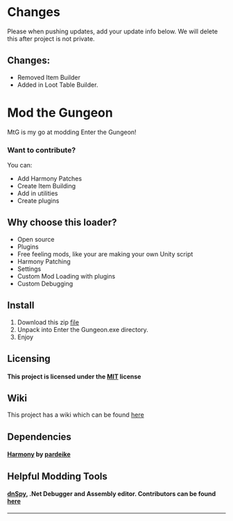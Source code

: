 # Changes

Please when pushing updates, add your update info below. We will delete this after project is not private.

## Changes:

+ Removed Item Builder
+ Added in Loot Table Builder.

# Mod the Gungeon

MtG is my go at modding Enter the Gungeon!

### Want to contribute?

You can:

* Add Harmony Patches
* Create Item Building 
* Add in utilities
* Create plugins

## Why choose this loader?

* Open source
* Plugins
* Free feeling mods, like your are making your own Unity script
* Harmony Patching
* Settings
* Custom Mod Loading with plugins
* Custom Debugging

## Install

1. Download this zip [file](https://github.com/BIGDummyHead/MtG/blob/master/mgt.zip)
2. Unpack into Enter the Gungeon.exe directory.
3. Enjoy

## Licensing

#### This project is licensed under the [MIT](https://github.com/BIGDummyHead/MtG/blob/master/LICENSE) license

## Wiki

This project has a wiki which can be found [here](https://github.com/BIGDummyHead/MtG/wiki)

## Dependencies

#### [Harmony](https://github.com/pardeike/Harmony) by [pardeike](https://github.com/pardeike)

## Helpful Modding Tools

#### [dnSpy](https://github.com/dnSpy/dnSpy), .Net Debugger and Assembly editor. Contributors can be found [here](https://github.com/dnSpy/dnSpy/graphs/contributors)

_________________________________________________
